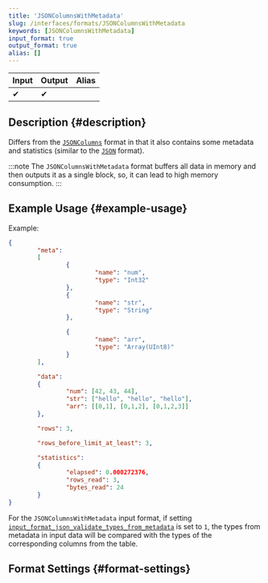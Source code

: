```yaml
---
title: 'JSONColumnsWithMetadata'
slug: /interfaces/formats/JSONColumnsWithMetadata
keywords: [JSONColumnsWithMetadata]
input_format: true
output_format: true
alias: []
---
```


| Input | Output | Alias |
|-------|--------|-------|
| ✔     | ✔      |       |

## Description {#description}

Differs from the [`JSONColumns`](./JSONColumns.md) format in that it also contains some metadata and statistics (similar to the [`JSON`](./JSON.md) format).

:::note
The `JSONColumnsWithMetadata` format buffers all data in memory and then outputs it as a single block, so, it can lead to high memory consumption.
:::

## Example Usage {#example-usage}

Example:

```json
{
        "meta":
        [
                {
                        "name": "num",
                        "type": "Int32"
                },
                {
                        "name": "str",
                        "type": "String"
                },

                {
                        "name": "arr",
                        "type": "Array(UInt8)"
                }
        ],

        "data":
        {
                "num": [42, 43, 44],
                "str": ["hello", "hello", "hello"],
                "arr": [[0,1], [0,1,2], [0,1,2,3]]
        },

        "rows": 3,

        "rows_before_limit_at_least": 3,

        "statistics":
        {
                "elapsed": 0.000272376,
                "rows_read": 3,
                "bytes_read": 24
        }
}
```

For the `JSONColumnsWithMetadata` input format, if setting [`input_format_json_validate_types_from_metadata`](/operations/settings/settings-formats.md/#input_format_json_validate_types_from_metadata) is set to `1`,
the types from metadata in input data will be compared with the types of the corresponding columns from the table.

## Format Settings {#format-settings}